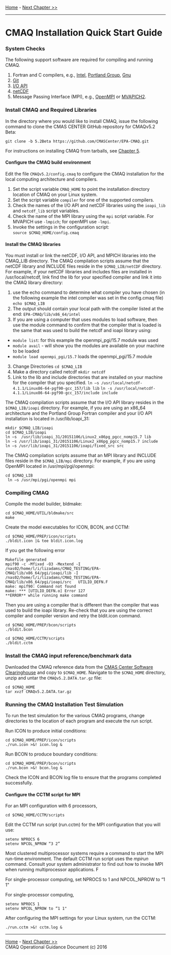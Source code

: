 [Home](README.md) - [Next Chapter >>](CMAQ_OGD_ch01_intro.md)
***
CMAQ Installation Quick Start Guide
=========================================

### System Checks ###

The following support software are required for compiling and running CMAQ.  

1. Fortran and C compilers, e.g., [Intel](https://software.intel.com/en-us/fortran-compilers), [Portland Group](http://www.pgroup.com), [Gnu](https://gcc.gnu.org/wiki/GFortran)
2. [Git](https://git-scm.com/book/en/v2/Getting-Started-Installing-Git)
3. [I/O API](http://www.cmascenter.org/ioapi)
4. [netCDF](http://www.unidata.ucar.edu/software/netcdf/)
5. Message Passing Interface (MPI), e.g., [OpenMPI](https://www.open-mpi.org) or [MVAPICH2](http://www.mcs.anl.gov/research/projects/mpich2/).

### Install CMAQ and Required Libraries ###

In the directory where you would like to install CMAQ, issue the following command to clone the CMAS CENTER GitHub repository for CMAQv5.2 Beta:

`git clone -b 5.2Beta https://github.com/CMASCenter/EPA-CMAQ.git`

For instructions on installing CMAQ from tarballs, see [Chapter 5](CMAQ_OGD_ch05_sys_req.md).

#### Configure the CMAQ build environment

Edit the file `CMAQv5.2/config.cmaq` to configure the CMAQ installation for the local computing architecture and compilers.

1. Set the script variable `CMAQ_HOME` to point the installation directory location of CMAQ on your Linux system.
2. Set the script variable `compiler` for one of the supported compilers.
3. Check the names of the I/O API and netCDF libraries using the `ioapi_lib` and `netcdf_lib` script variables.
4. Check the name of the MPI library using the `mpi` script variable. For MVAPICH use `-lmpich`; for openMPI use `-lmpi`.
5. Invoke the settings in the configuration script: `source $CMAQ_HOME/config.cmaq`

#### Install the CMAQ libraries

You must install or link the netCDF, I/O API, and MPICH libraries into the CMAQ_LIB directory. The CMAQ compilation scripts assume that the netCDF library and INCLUDE files reside in the `$CMAQ_LIB/netCDF` directory. For example, if your netCDF libraries and includes files are installed in /usr/local/netcdf, link find the lib for your specified compiler and link it into the CMAQ library directory:

  1. use the echo command to determine what compiler you have chosen
   (in the following example the intel compiler was set in the config.cmaq file)
`echo $CMAQ_LIB`
  2. The output should contain your local path with the compiler listed at the end:  `EPA-CMAQ/lib/x86_64/intel`
  3. If you are using a computer that uses modules to load software, then use the module command to confirm that the compiler that is loaded is the same that was used to build the netcdf and ioapi library using:
 * `module list`: for this example the openmpi_pgi/15.7 module was used 
 * `module avail` - will show you the modules are available on your machine to be loaded 
 * `module load openmpi_pgi/15.7` loads the openmpi_pgi/15.7 module
  3. Change Directories 
`cd $CMAQ_LIB`<br>
  4. Make a directory called netcdf
`mkdir netcdf`
  5. Link to the lib and include directories that are installed on your machine for the compiler that you specified.
`ln –s /usr/local/netcdf-4.1.1/Linux86-64-pgf90-gcc_157/lib lib`
`ln -s /usr/local/netcdf-4.1.1/Linux86-64-pgf90-gcc_157/include include`

The CMAQ compilation scripts assume that the I/O API library resides in the `$CMAQ_LIB/ioapi` directory. For example, if you are using an x86_64 architecture and the Portland Group Fortran compiler and your I/O API installation is located in /usr/lib/ioapi_31:

`mkdir $CMAQ_LIB/ioapi`<br>
`cd $CMAQ_LIB/ioapi`<br>
`ln –s  /usr/lib/ioapi_31/20151106/Linux2_x86pg_pgcc_nomp15.7 lib`<br>
`ln –s /usr/lib/ioapi_31/20151106/Linux2_x86pg_pgcc_nomp15.7 include`<br>
`ln –s /usr/lib/ioapi_31/20151106/ioapi/fixed_src src`

The CMAQ compilation scripts assume that an MPI library and INCLUDE files reside in the `$CMAQ_LIB/mpi` directory. For example, if you are using OpenMPI located in /usr/mpi/pgi/openmpi:

`cd $CMAQ_LIB`<br>
` ln –s /usr/mpi/pgi/openmpi mpi`

### Compiling CMAQ ###

Compile the model builder, bldmake:

`cd $CMAQ_HOME/UTIL/bldmake/src`<br>
`make`

Create the model executables for ICON, BCON, and CCTM:

`cd $CMAQ_HOME/PREP/icon/scripts`<br>
`./bldit.icon |& tee bldit.icon.log`

If you get the following error
```
Makefile generated
mpif90 -c -Mfixed -O3 -Mextend -I /nas02/home/l/i/lizadams/CMAQ_TESTING/EPA-CMAQ/lib/x86_64/pgi/ioapi/lib -I /nas02/home/l/i/lizadams/CMAQ_TESTING/EPA-CMAQ/lib/x86_64/pgi/ioapi/src   UTILIO_DEFN.F
make: mpif90: Command not found
make: *** [UTILIO_DEFN.o] Error 127
**ERROR** while running make command
```
Then you are using a compiler that is different than the compiler that was used to build the ioapi library.
Re-check that you are using the correct compiler and compiler version and retry the bldit.icon command.

`cd $CMAQ_HOME/PREP/bcon/scripts`<br>
`./bldit.bcon`

`cd $CMAQ_HOME/CCTM/scripts`<br>
`./bldit.cctm`

### Install the CMAQ input reference/benchmark data

Dwnloaded the CMAQ reference data from the [CMAS Center Software Clearinghouse](https://www.cmascenter.org/download/software.cfm) and copy to `$CMAQ_HOME`. Navigate to the `$CMAQ_HOME` directory, unzip and untar the `CMAQv5.2.DATA.tar.gz` file:

`cd $CMAQ_HOME`<br>
`tar xvzf CMAQv5.2.DATA.tar.gz`

### Running the CMAQ Installation Test Simulation

To run the test simulation for the various CMAQ programs, change directories to the location of each program and execute the run script.

Run ICON to produce initial conditions:

`cd $CMAQ_HOME/PREP/icon/scripts`<br>
`./run.icon >&! icon.log &`

Run BCON to produce boundary conditions:

`cd $CMAQ_HOME/PREP/bcon/scripts`<br>
`./run.bcon >&! bcon.log &`

Check the ICON and BCON log file to ensure that the programs completed successfully.

#### Configure the CCTM script for MPI

For an MPI configuration with 6 processors,

`cd $CMAQ_HOME/CCTM/scripts`<br>

Edit the CCTM run script (run.cctm) for the MPI configuration that you will use:

`setenv NPROCS 6`<br>
`setenv NPCOL_NPROW “3 2”`

Most clustered multiprocessor systems require a command to start the MPI run-time environment. The default CCTM run script uses the *mpirun* command. Consult your system administrator to find out how to invoke MPI when running multiprocessor applications. F

For single-processor computing, set NPROCS to 1 and NPCOL_NPROW to “1 1"

For single-processor computing,

`setenv NPROCS 1`<br>
`setenv NPCOL_NPROW to “1 1"`

After configuring the MPI settings for your Linux system, run the CCTM:

`./run.cctm >&! cctm.log &`

***

[Home](README.md) - [Next Chapter >>](CMAQ_OGD_ch01_intro.md)<br>
CMAQ Operational Guidance Document (c) 2016<br>
